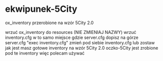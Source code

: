 # ekwipunek-5City
ox_inventory przerobione na wzór 5City 2.0

wrzuć ox_inventory do resources (NIE ZMIENIAJ NAZWY)
wrzuć inventory.cfg w to samo miejsce gdzie server.cfg
dopisz na górze server.cfg "exec inventory.cfg"
zmień pod siebie inventory.cfg lub zostaw jak jest
masz gotowe inventory na wzór 5City 2.0
oczko-5City jest zrobione pod te inventory więc polecam używać
